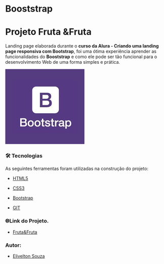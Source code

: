 # Booststrap

# Projeto Fruta &Fruta

 
 Landing page elaborada durante o **curso da Alura - Criando uma landing page responsiva com Bootstrap**,
 foi uma ótima experiência aprender as funcionalidades do **Booststrap** e como ele pode ser tão funcional para o desenvolvimento Web de uma forma simples e prática.
 

 ![](https://github.com/EliveltonSouzaDev/Booststrap/blob/master/projeto%20fruta%26fruta/src/img/bootstrap.png)
 
 
### 🛠️ Tecnologias

As seguintes ferramentas foram utilizadas na construção do projeto:

- [HTML5](https://developer.mozilla.org/pt-BR/docs/Web/HTML/HTML5)
- [CSS3](https://developer.mozilla.org/pt-BR/docs/Web/CSS)

- [Bootstrap](https://getbootstrap.com/)

- [GIT](https://git-scm.com/)




### 🌐Link do Projeto.


- [Fruta&Fruta](https://eliveltonsouzadev.github.io/fruta-fruta/)       


### Autor:
- [Elivelton Souza](https://github.com/EliveltonSouzaDev)

